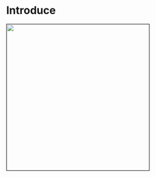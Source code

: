 <h1 align="left">Introduce</h1>
  
  <p>
    <img src="https://github.com/user-attachments/assets/6097649c-3f20-48dd-99a4-77ba1b930ffc" height="390" width="380" border="1px solid black">
  </p>
